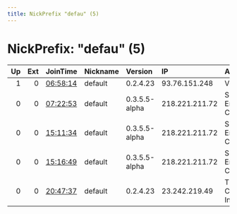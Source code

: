```yaml
---
title: NickPrefix "defau" (5)
---
```


# NickPrefix: "defau" (5)

|   Up |   Ext | JoinTime                                                                                            | Nickname   | Version       | IP             | AS                               | CC   |   ORp |   Dirp | OS      | Contact   |   eFamMembers |
|-----:|------:|:----------------------------------------------------------------------------------------------------|:-----------|:--------------|:---------------|:---------------------------------|:-----|------:|-------:|:--------|:----------|--------------:|
|    1 |     0 | [06:58:14](https://metrics.torproject.org/rs.html#details/8D25953BC9604FDFBF87695AC0EDC79D00B09423) | default    | 0.2.4.23      | 93.76.151.248  | Volia                            | ua   |   443 |   9030 | Windows | None      |             1 |
|    0 |     0 | [07:22:53](https://metrics.torproject.org/rs.html#details/35769A10682AA1521205506C8F60648C0FA4B2B0) | default    | 0.3.5.5-alpha | 218.221.211.72 | So-net Entertainment Corporation | jp   | 42958 |      0 | Windows | None      |             1 |
|    0 |     0 | [15:11:34](https://metrics.torproject.org/rs.html#details/2688B5E1CAFF30D0979A08235DB5D072D9C83D02) | default    | 0.3.5.5-alpha | 218.221.211.72 | So-net Entertainment Corporation | jp   | 42958 |      0 | Windows | None      |             1 |
|    0 |     0 | [15:16:49](https://metrics.torproject.org/rs.html#details/01EE047A4DA0E37BC2118B23D88697609D7C8D6F) | default    | 0.3.5.5-alpha | 218.221.211.72 | So-net Entertainment Corporation | jp   | 42958 |      0 | Windows | None      |             1 |
|    0 |     0 | [20:47:37](https://metrics.torproject.org/rs.html#details/860A585AEE905D138EC5C85AF0FFF42D94980D52) | default    | 0.2.4.23      | 23.242.219.49  | Time Warner Cable Internet LLC   | us   |   443 |   9030 | Windows | None      |             1 |

